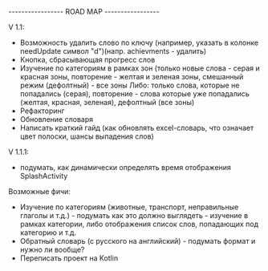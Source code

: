 ----------------- ROAD MAP -----------------

V 1.1:
- Возможность удалить слово по ключу (например, указать в колонке needUpdate символ "d")(напр. achievments - удалить)
- Кнопка, сбрасывающая прогресс слов
- Изучение по категориям в рамках зон (только новые слова - серая и красная зоны, повторение - желтая и зеленая зоны, смешанный режим (дефолтный) - все зоны
  Либо: только слова, которые не попадались (серая), повторение - слова которые уже попадались (желтая, красная, зеленая), дефолтный (все зоны)
- Рефакторинг
- Обновление словаря
- Написать краткий гайд (как обновлять excel-словарь, что означает цвет полоски, шансы выпадения слов)


V 1.1.1:
- подумать, как динамически определять время отображения SplashActivity


Возможные фичи:
- Изучение по категориям (животные, транспорт, неправильные глаголы и т.д.) - подумать как это должно выглядеть -
        изучение в рамках категории, либо отображения список слов, попадающих под категорию и т.д.
- Обратный словарь (с русского на английский) - подумать формат и нужно ли вообще?
- Переписать проект на Kotlin
